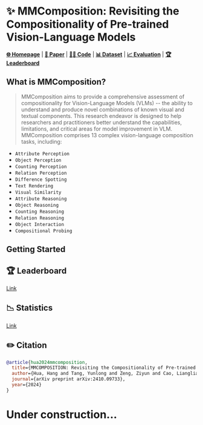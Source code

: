 
# ✨ MMComposition: Revisiting the Compositionality of Pre-trained Vision-Language Models
[**🌐 Homepage**](https://hanghuacs.github.io/MMComposition/) | [**🔬 Paper**](https://arxiv.org/abs/2410.09733) | [**👩‍💻 Code**](https://github.com/hanghuacs/MMComposition/blob/main/evaluation.py) | [**📊 Dataset**](https://github.com/hanghuacs/MMComposition) | [**📈 Evaluation**](https://github.com/hanghuacs/MMComposition) | [**🏆 Leaderboard**](https://hanghuacs.github.io/MMComposition/#leaderboard)

## What is MMComposition?
> MMComposition aims to provide a comprehensive assessment of compositionality for Vision-Language Models (VLMs) -- the ability to understand and produce novel combinations of known visual and textual components. This research endeavor is designed to help researchers and practitioners better understand the capabilities, limitations, and critical areas for model improvement in VLM. MMComposition comprises 13 complex vision-language composition tasks, including:
- `Attribute Perception`
- `Object Perception`
- `Counting Perception`
- `Relation Perception`
- `Difference Spotting`
- `Text Rendering`
- `Visual Similarity`
- `Attribute Reasoning`
- `Object Reasoning`
- `Counting Reasoning`
- `Relation Reasoning`
- `Object Interaction`
- `Compositional Probing`

## Getting Started

## 🏆 Leaderboard
[Link](https://hanghuacs.github.io/MMComposition/#leaderboard)

## 📉 Statistics
[Link](https://hanghuacs.github.io/MMComposition/#benchmark)

## ✏️ Citation
```bibtex
@article{hua2024mmcomposition,
  title={MMCOMPOSITION: Revisiting the Compositionality of Pre-trained Vision-Language Models},
  author={Hua, Hang and Tang, Yunlong and Zeng, Ziyun and Cao, Liangliang and Yang, Zhengyuan and He, Hangfeng and Xu, Chenliang and Luo, Jiebo},
  journal={arXiv preprint arXiv:2410.09733},
  year={2024}
}
```

# Under construction...
